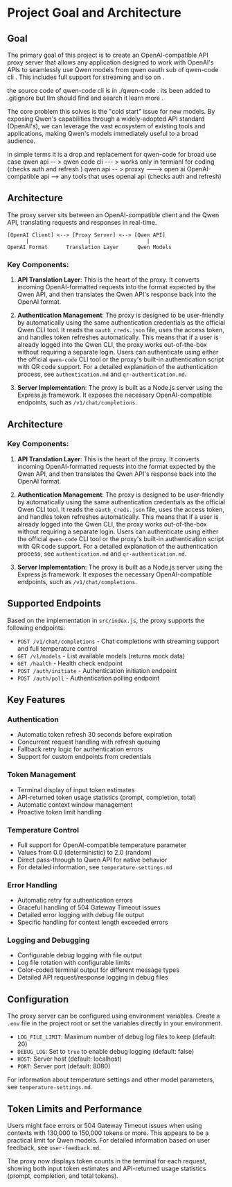 # Project Goal and Architecture

## Goal

The primary goal of this project is to create an OpenAI-compatible API proxy server that allows any application designed to work with OpenAI's APIs to seamlessly use Qwen models from qwen oauth sub of qwen-code cli  . This includes full support for streaming and so on . 

the source code of qwen-code cli is in ./qwen-code . its been added to .gitignore but llm should find and search it learn more . 

The core problem this solves is the "cold start" issue for new models. By exposing Qwen's capabilities through a widely-adopted API standard (OpenAI's), we can leverage the vast ecosystem of existing tools and applications, making Qwen's models immediately useful to a broad audience.

in simple terms it is a drop and replacement for qwen-code for broad use case 
qwen api -- > qwen code cli --- > works only in termianl for  coding 
            (checks auth and refresh )
qwen api -- > proxxy ---> open ai OpenAI-compatible api --> any tools that uses openai api
            (checks auth and refresh)

## Architecture

The proxy server sits between an OpenAI-compatible client and the Qwen API, translating requests and responses in real-time.

```
[OpenAI Client] <--> [Proxy Server] <--> [Qwen API]
      |                   |                  |
OpenAI Format      Translation Layer      Qwen Models
```

### Key Components:

1.  **API Translation Layer**: This is the heart of the proxy. It converts incoming OpenAI-formatted requests into the format expected by the Qwen API, and then translates the Qwen API's response back into the OpenAI format.

2.  **Authentication Management**: The proxy is designed to be user-friendly by automatically using the same authentication credentials as the official Qwen CLI tool. It reads the `oauth_creds.json` file, uses the access token, and handles token refreshes automatically. This means that if a user is already logged into the Qwen CLI, the proxy works out-of-the-box without requiring a separate login. Users can authenticate using either the official `qwen-code` CLI tool or the proxy's built-in authentication script with QR code support. For a detailed explanation of the authentication process, see `authentication.md` and `qr-authentication.md`.

3.  **Server Implementation**: The proxy is built as a Node.js server using the Express.js framework. It exposes the necessary OpenAI-compatible endpoints, such as `/v1/chat/completions`.

## Architecture

### Key Components:

1.  **API Translation Layer**: This is the heart of the proxy. It converts incoming OpenAI-formatted requests into the format expected by the Qwen API, and then translates the Qwen API's response back into the OpenAI format.

2.  **Authentication Management**: The proxy is designed to be user-friendly by automatically using the same authentication credentials as the official Qwen CLI tool. It reads the `oauth_creds.json` file, uses the access token, and handles token refreshes automatically. This means that if a user is already logged into the Qwen CLI, the proxy works out-of-the-box without requiring a separate login. Users can authenticate using either the official `qwen-code` CLI tool or the proxy's built-in authentication script with QR code support. For a detailed explanation of the authentication process, see `authentication.md` and `qr-authentication.md`.

3.  **Server Implementation**: The proxy is built as a Node.js server using the Express.js framework. It exposes the necessary OpenAI-compatible endpoints, such as `/v1/chat/completions`.

## Supported Endpoints

Based on the implementation in `src/index.js`, the proxy supports the following endpoints:
- `POST /v1/chat/completions` - Chat completions with streaming support and full temperature control
- `GET /v1/models` - List available models (returns mock data)
- `GET /health` - Health check endpoint
- `POST /auth/initiate` - Authentication initiation endpoint
- `POST /auth/poll` - Authentication polling endpoint

## Key Features

### Authentication
- Automatic token refresh 30 seconds before expiration
- Concurrent request handling with refresh queuing
- Fallback retry logic for authentication errors
- Support for custom endpoints from credentials

### Token Management
- Terminal display of input token estimates
- API-returned token usage statistics (prompt, completion, total)
- Automatic context window management
- Proactive token limit handling

### Temperature Control
- Full support for OpenAI-compatible temperature parameter
- Values from 0.0 (deterministic) to 2.0 (random)
- Direct pass-through to Qwen API for native behavior
- For detailed information, see `temperature-settings.md`

### Error Handling
- Automatic retry for authentication errors
- Graceful handling of 504 Gateway Timeout issues
- Detailed error logging with debug file output
- Specific handling for context length exceeded errors

### Logging and Debugging
- Configurable debug logging with file output
- Log file rotation with configurable limits
- Color-coded terminal output for different message types
- Detailed API request/response logging in debug files

## Configuration

The proxy server can be configured using environment variables. Create a `.env` file in the project root or set the variables directly in your environment.

- `LOG_FILE_LIMIT`: Maximum number of debug log files to keep (default: 20)
- `DEBUG_LOG`: Set to `true` to enable debug logging (default: false)
- `HOST`: Server host (default: localhost)
- `PORT`: Server port (default: 8080)

For information about temperature settings and other model parameters, see `temperature-settings.md`.

## Token Limits and Performance

Users might face errors or 504 Gateway Timeout issues when using contexts with 130,000 to 150,000 tokens or more. This appears to be a practical limit for Qwen models. For detailed information based on user feedback, see `user-feedback.md`.

The proxy now displays token counts in the terminal for each request, showing both input token estimates and API-returned usage statistics (prompt, completion, and total tokens).
